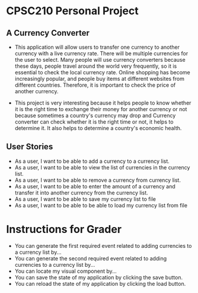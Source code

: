 # CPSC210 Personal Project

## A Currency Converter

- This application will allow users to transfer one currency to another
currency with a live currency rate. There will be multiple currencies
for the user to select. Many people will use currency converters
because these days, people travel around the world very frequently,
so it is essential to check the local currency rate. Online shopping 
has become increasingly popular, and people buy items at different
websites from different countries. Therefore, it is important to check
the price of another currency. 

- This project is very interesting because it helps people to know
whether it is the right time to exchange their money for another
currency or not because sometimes a country's currency may drop and 
Currency converter can check whether it is the right time or not, it
helps to determine it. It also helps to determine a country's economic
health.

## User Stories
- As a user, I want to be able to add a currency to a currency list.
- As a user, I want to be able to view the list of currencies in the currency list.
- As a user, I want to be able to remove a currency from currency list.
- As a user, I want to be able to enter the amount of a currency and 
  transfer it into another currency from the currency list.
- As a user, I want to be able to save my currency list to file
- As a user, I want to be able to be able to load my currency list from file 

# Instructions for Grader

- You can generate the first required event related to adding currencies to a currency list by...
- You can generate the second required event related to adding currencies to a currency list by...
- You can locate my visual component by...
- You can save the state of my application by clicking the save button.
- You can reload the state of my application by clicking the load button.
